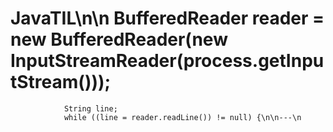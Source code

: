 # JavaTIL\n\n     BufferedReader reader = new BufferedReader(new InputStreamReader(process.getInputStream()));
	            String line;
	            while ((line = reader.readLine()) != null) {\n\n---\n